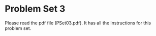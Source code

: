 # Problem Set 3

Please read the pdf file (PSet03.pdf). It has all the instructions for this problem set.
